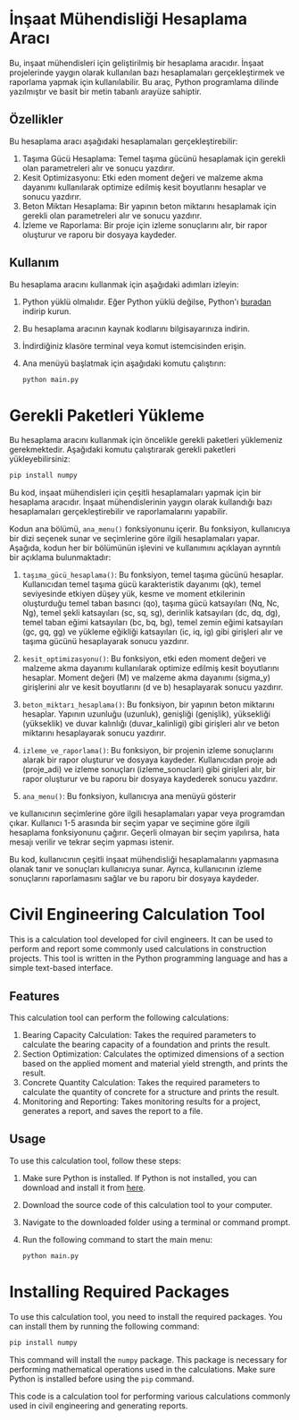 
# İnşaat Mühendisliği Hesaplama Aracı

Bu, inşaat mühendisleri için geliştirilmiş bir hesaplama aracıdır. İnşaat projelerinde yaygın olarak kullanılan bazı hesaplamaları gerçekleştirmek ve raporlama yapmak için kullanılabilir. Bu araç, Python programlama dilinde yazılmıştır ve basit bir metin tabanlı arayüze sahiptir.

## Özellikler

Bu hesaplama aracı aşağıdaki hesaplamaları gerçekleştirebilir:

1. Taşıma Gücü Hesaplama: Temel taşıma gücünü hesaplamak için gerekli olan parametreleri alır ve sonucu yazdırır.
2. Kesit Optimizasyonu: Etki eden moment değeri ve malzeme akma dayanımı kullanılarak optimize edilmiş kesit boyutlarını hesaplar ve sonucu yazdırır.
3. Beton Miktarı Hesaplama: Bir yapının beton miktarını hesaplamak için gerekli olan parametreleri alır ve sonucu yazdırır.
4. İzleme ve Raporlama: Bir proje için izleme sonuçlarını alır, bir rapor oluşturur ve raporu bir dosyaya kaydeder.

## Kullanım

Bu hesaplama aracını kullanmak için aşağıdaki adımları izleyin:

1. Python yüklü olmalıdır. Eğer Python yüklü değilse, Python'ı [buradan](https://www.python.org/downloads/) indirip kurun.
2. Bu hesaplama aracının kaynak kodlarını bilgisayarınıza indirin.
3. İndirdiğiniz klasöre terminal veya komut istemcisinden erişin.
4. Ana menüyü başlatmak için aşağıdaki komutu çalıştırın:

   ```bash
   python main.py
   ```

# Gerekli Paketleri Yükleme
Bu hesaplama aracını kullanmak için öncelikle gerekli paketleri yüklemeniz gerekmektedir. Aşağıdaki komutu çalıştırarak gerekli paketleri yükleyebilirsiniz:

```bash
pip install numpy
```



Bu kod, inşaat mühendisleri için çeşitli hesaplamaları yapmak için bir hesaplama aracıdır. İnşaat mühendislerinin yaygın olarak kullandığı bazı hesaplamaları gerçekleştirebilir ve raporlamalarını yapabilir.

Kodun ana bölümü, `ana_menu()` fonksiyonunu içerir. Bu fonksiyon, kullanıcıya bir dizi seçenek sunar ve seçimlerine göre ilgili hesaplamaları yapar. Aşağıda, kodun her bir bölümünün işlevini ve kullanımını açıklayan ayrıntılı bir açıklama bulunmaktadır:

1. `taşıma_gücü_hesaplama()`: Bu fonksiyon, temel taşıma gücünü hesaplar. Kullanıcıdan temel taşıma gücü karakteristik dayanımı (qk), temel seviyesinde etkiyen düşey yük, kesme ve moment etkilerinin oluşturduğu temel taban basıncı (qo), taşıma gücü katsayıları (Nq, Nc, Ng), temel şekli katsayıları (sc, sq, sg), derinlik katsayıları (dc, dq, dg), temel taban eğimi katsayıları (bc, bq, bg), temel zemin eğimi katsayıları (gc, gq, gg) ve yükleme eğikliği katsayıları (ic, iq, ig) gibi girişleri alır ve taşıma gücünü hesaplayarak sonucu yazdırır.

2. `kesit_optimizasyonu()`: Bu fonksiyon, etki eden moment değeri ve malzeme akma dayanımı kullanılarak optimize edilmiş kesit boyutlarını hesaplar. Moment değeri (M) ve malzeme akma dayanımı (sigma_y) girişlerini alır ve kesit boyutlarını (d ve b) hesaplayarak sonucu yazdırır.

3. `beton_miktarı_hesaplama()`: Bu fonksiyon, bir yapının beton miktarını hesaplar. Yapının uzunluğu (uzunluk), genişliği (genişlik), yüksekliği (yükseklik) ve duvar kalınlığı (duvar_kalinligi) gibi girişleri alır ve beton miktarını hesaplayarak sonucu yazdırır.

4. `izleme_ve_raporlama()`: Bu fonksiyon, bir projenin izleme sonuçlarını alarak bir rapor oluşturur ve dosyaya kaydeder. Kullanıcıdan proje adı (proje_adi) ve izleme sonuçları (izleme_sonuclari) gibi girişleri alır, bir rapor oluşturur ve bu raporu bir dosyaya kaydederek sonucu yazdırır.

5. `ana_menu()`: Bu fonksiyon, kullanıcıya ana menüyü gösterir

 ve kullanıcının seçimlerine göre ilgili hesaplamaları yapar veya programdan çıkar. Kullanıcı 1-5 arasında bir seçim yapar ve seçimine göre ilgili hesaplama fonksiyonunu çağırır. Geçerli olmayan bir seçim yapılırsa, hata mesajı verilir ve tekrar seçim yapması istenir.

Bu kod, kullanıcının çeşitli inşaat mühendisliği hesaplamalarını yapmasına olanak tanır ve sonuçları kullanıcıya sunar. Ayrıca, kullanıcının izleme sonuçlarını raporlamasını sağlar ve bu raporu bir dosyaya kaydeder.




# Civil Engineering Calculation Tool

This is a calculation tool developed for civil engineers. It can be used to perform and report some commonly used calculations in construction projects. This tool is written in the Python programming language and has a simple text-based interface.

## Features

This calculation tool can perform the following calculations:

1. Bearing Capacity Calculation: Takes the required parameters to calculate the bearing capacity of a foundation and prints the result.
2. Section Optimization: Calculates the optimized dimensions of a section based on the applied moment and material yield strength, and prints the result.
3. Concrete Quantity Calculation: Takes the required parameters to calculate the quantity of concrete for a structure and prints the result.
4. Monitoring and Reporting: Takes monitoring results for a project, generates a report, and saves the report to a file.

## Usage

To use this calculation tool, follow these steps:

1. Make sure Python is installed. If Python is not installed, you can download and install it from [here](https://www.python.org/downloads/).
2. Download the source code of this calculation tool to your computer.
3. Navigate to the downloaded folder using a terminal or command prompt.
4. Run the following command to start the main menu:

   ```bash
   python main.py
   ```

# Installing Required Packages
To use this calculation tool, you need to install the required packages. You can install them by running the following command:

```bash
pip install numpy
```

This command will install the `numpy` package. This package is necessary for performing mathematical operations used in the calculations. Make sure Python is installed before using the `pip` command.

This code is a calculation tool for performing various calculations commonly used in civil engineering and generating reports.
